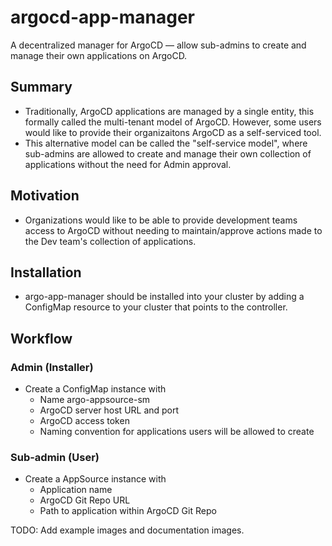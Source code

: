 # argocd-app-manager
A decentralized manager for ArgoCD — allow sub-admins to create and manage their own applications on ArgoCD.
## Summary
- Traditionally, ArgoCD applications are managed by a single entity, this formally called the multi-tenant model of ArgoCD. However, some users would like to provide their organizaitons ArgoCD as a self-serviced tool. 
- This alternative model can be called the "self-service model", where sub-admins are allowed to create and manage their own collection of applications without the need for Admin approval.
## Motivation
- Organizations would like to be able to provide development teams access to ArgoCD without needing to maintain/approve actions made to the Dev team's collection of applications.
## Installation
- argo-app-manager should be installed into your cluster by adding a ConfigMap resource to your cluster that points to the controller.
## Workflow
### Admin (Installer)
- Create a ConfigMap instance with 
  - Name argo-appsource-sm
  - ArgoCD server host URL and port
  - ArgoCD access token
  - Naming convention for applications users will be allowed to create
### Sub-admin (User)
- Create a AppSource instance with
  - Application name
  - ArgoCD Git Repo URL
  - Path to application within ArgoCD Git Repo


TODO: Add example images and documentation images.